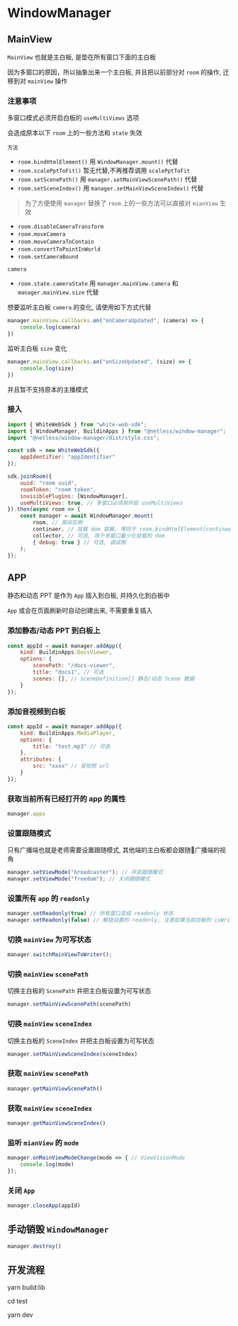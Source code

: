 # WindowManager

## MainView
`MainView` 也就是主白板, 是垫在所有窗口下面的主白板

因为多窗口的原因，所以抽象出来一个主白板, 并且把以前部分对 `room` 的操作, 迁移到对 `mainView` 操作

### 注意事项
多窗口模式必须开启白板的 `useMultiViews` 选项

会造成原本以下 `room` 上的一些方法和 `state` 失效

`方法`
- `room.bindHtmlElement()` 用 `WindowManager.mount()` 代替
- `room.scalePptToFit()` 暂无代替,不再推荐调用 `scalePptToFit`
- `room.setScenePath()` 用 `manager.setMainViewScenePath()` 代替
- `room.setSceneIndex()` 用 `manager.setMainViewSceneIndex()` 代替


> 为了方便使用 `manager` 替换了 `room` 上的一些方法可以直接对 `mianView` 生效
- `room.disableCameraTransform`
- `room.moveCamera`
- `room.moveCameraToContain`
- `room.convertToPointInWorld`
- `room.setCameraBound`

`camera`
- `room.state.cameraState` 用 `manager.mainView.camera` 和 `manager.mainView.size` 代替

想要监听主白板 `camera` 的变化, 请使用如下方式代替
```javascript
manager.mainView.callbacks.on("onCameraUpdated", (camera) => {
    console.log(camera)
})
```
监听主白板 `size` 变化
```javascript
manager.mainView.callbacks.on("onSizeUpdated", (size) => {
    console.log(size)
})
```

并且暂不支持原本的主播模式

### 接入
```javascript
import { WhiteWebSdk } from "white-web-sdk";
import { WindowManager, BuildinApps } from "@netless/window-manager";
import "@netless/window-manager/dist/style.css";

const sdk = new WhiteWebSdk({
    appIdentifier: "appIdentifier"
});

sdk.joinRoom({
    uuid: "room uuid",
    roomToken: "room token",
    invisiblePlugins: [WindowManager],
    useMultiViews: true, // 多窗口必须用开启 useMultiViews
}).then(async room => {
    const manager = await WindowManager.mount(
        room, // 房间实例
        continaer, // 挂载 dom 容器, 等同于 room.bindHtmlElement(continaer)
        collector, // 可选, 用于多窗口最小化挂载的 dom
        { debug: true } // 可选, 调试用
    );
});
```

## APP
静态和动态 PPT 是作为 `App` 插入到白板, 并持久化到白板中

`App` 或会在页面刷新时自动创建出来, 不需要重复插入

### 添加静态/动态 PPT 到白板上
```javascript
const appId = await manager.addApp({
    kind: BuildinApps.DocsViewer,
    options: {
        scenePath: "/docs-viewer",
        title: "docs1", // 可选
        scenes: [], // SceneDefinition[] 静态/动态 Scene 数据
    }
});
```

### 添加音视频到白板
```javascript
const appId = await manager.addApp({
    kind: BuildinApps.MediaPlayer,
    options: {
        title: "test.mp3" // 可选
    },
    attributes: {
        src: "xxxx" // 音视频 url
    }
});
```

### 获取当前所有已经打开的 app 的属性
```typescript
manager.apps
```

### 设置跟随模式
只有广播端也就是老师需要设置跟随模式, 其他端的主白板都会跟随广播端的视角
```javascript
manager.setViewMode("broadcaster"); // 开启跟随模式
manager.setViewMode("freedom"); // 关闭跟随模式
```

### 设置所有 `app` 的 `readonly`
```javascript
manager.setReadonly(true) // 所有窗口变成 readonly 状态
manager.setReadonly(false) // 解锁设置的 readonly, 注意如果当前白板的 isWritable 为 false 以白板的状态为最高优先级
```

### 切换 `mainView` 为可写状态
```javascript
manager.switchMainViewToWriter();
```

### 切换 `mainView` `scenePath`
切换主白板的 `ScenePath` 并把主白板设置为可写状态
```javascript
manager.setMainViewScenePath(scenePath)
```

### 切换 `mainView` `sceneIndex`
切换主白板的 `SceneIndex` 并把主白板设置为可写状态
```javascript
manager.setMainViewSceneIndex(sceneIndex)
```

### 获取 `mainView` `scenePath`
```javascript
manager.getMainViewScenePath()
```

### 获取 `mainView` `sceneIndex`
```javascript
manager.getMainViewSceneIndex()
```

### 监听 `mianView` 的 `mode`
```javascript
manager.onMainViewModeChange(mode => { // ViewVisionMode
    console.log(mode)
});
```

### 关闭 `App`
```javascript
manager.closeApp(appId)
```


## 手动销毁 `WindowManager`
```javascript
manager.destroy()
```


## 开发流程
yarn build:lib

cd test

yarn dev